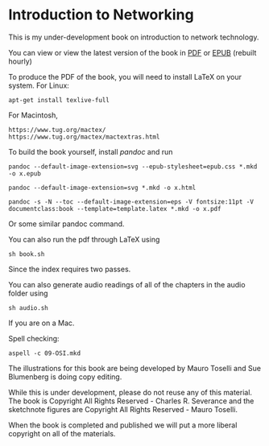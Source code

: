 Introduction to Networking
==========================

This is my under-development book on introduction to network
technology.  

You can view or view the latest version of the book in 
<a href="http://do1.dr-chuck.com/net-intro/EN_us/net-intro.pdf" target="_blank">PDF</a>
or
<a href="http://do1.dr-chuck.com/net-intro/EN_us/net-intro.epub" target="_blank">EPUB</a>
(rebuilt hourly)

To produce the PDF of the book, you will need to install LaTeX on your 
system.  For Linux:

    apt-get install texlive-full

For Macintosh,

    https://www.tug.org/mactex/
    https://www.tug.org/mactex/mactextras.html

To build the book yourself, install *pandoc* and run

    pandoc --default-image-extension=svg --epub-stylesheet=epub.css *.mkd -o x.epub

    pandoc --default-image-extension=svg *.mkd -o x.html

    pandoc -s -N --toc --default-image-extension=eps -V fontsize:11pt -V documentclass:book --template=template.latex *.mkd -o x.pdf 

Or some similar pandoc command.

You can also run the pdf through LaTeX using 

	sh book.sh

Since the index requires two passes.

You can also generate audio readings of all of the chapters in the audio folder
using 

	sh audio.sh

If you are on a Mac.

Spell checking:

    aspell -c 09-OSI.mkd

The illustrations for this book are being developed by Mauro Toselli
and Sue Blumenberg is doing copy editing.

While this is under development, please do not reuse any of this material.
The book is Copyright All Rights Reserved - Charles R. Severance and the 
sketchnote figures are Copyright All Rights Reserved - Mauro Toselli.

When the book is completed and published we will put a more liberal copyright
on all of the materials.
